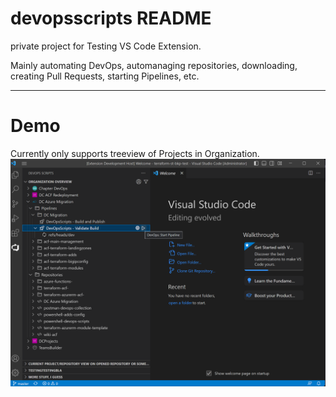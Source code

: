 # devopsscripts README

private project for Testing VS Code Extension.

Mainly automating DevOps, automanaging repositories, downloading, creating Pull Requests, starting Pipelines, etc.


---

# Demo

Currently only supports treeview of Projects in Organization.
![](.img\tree-view-demo-1.png)